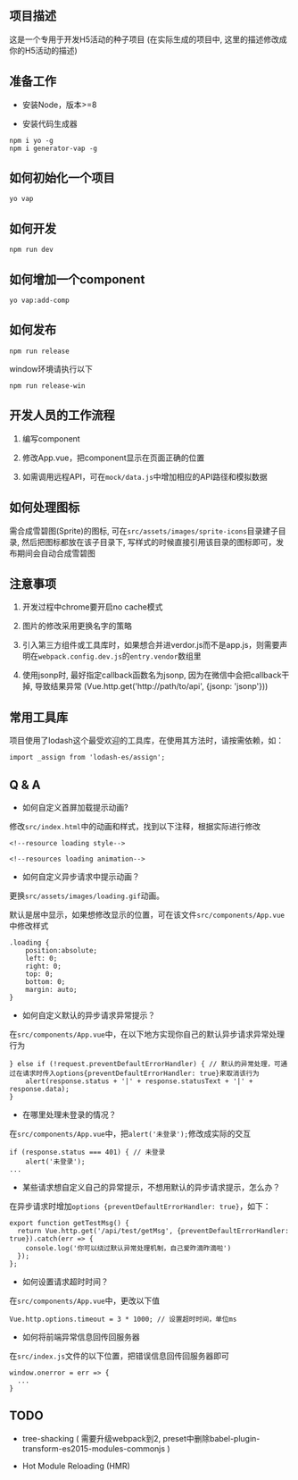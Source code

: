 ## 项目描述

这是一个专用于开发H5活动的种子项目 (在实际生成的项目中, 这里的描述修改成你的H5活动的描述)


## 准备工作

- 安装Node，版本>=8

- 安装代码生成器

```
npm i yo -g
npm i generator-vap -g
```


## 如何初始化一个项目

```
yo vap
```


## 如何开发

```
npm run dev
```


## 如何增加一个component

```
yo vap:add-comp
```


## 如何发布

```
npm run release
```

window环境请执行以下
```
npm run release-win
```


## 开发人员的工作流程

1. 编写component

2. 修改App.vue，把component显示在页面正确的位置

3. 如需调用远程API，可在`mock/data.js`中增加相应的API路径和模拟数据


## 如何处理图标

需合成雪碧图(Sprite)的图标, 可在`src/assets/images/sprite-icons`目录建子目录, 然后把图标都放在该子目录下, 写样式的时候直接引用该目录的图标即可，发布期间会自动合成雪碧图


## 注意事项

1. 开发过程中chrome要开启no cache模式

2. 图片的修改采用更换名字的策略

3. 引入第三方组件或工具库时，如果想合并进verdor.js而不是app.js，则需要声明在`webpack.config.dev.js`的`entry.vendor`数组里

4. 使用jsonp时, 最好指定callback函数名为jsonp, 因为在微信中会把callback干掉, 导致结果异常 (Vue.http.get('http://path/to/api', {jsonp: 'jsonp'}))

## 常用工具库

项目使用了lodash这个最受欢迎的工具库，在使用其方法时，请按需依赖，如：

```
import _assign from 'lodash-es/assign';
```

## Q & A

- 如何自定义首屏加载提示动画?

修改`src/index.html`中的动画和样式，找到以下注释，根据实际进行修改

```
<!--resource loading style-->

<!--resources loading animation-->
```

- 如何自定义异步请求中提示动画？

更换`src/assets/images/loading.gif`动画。

默认是居中显示，如果想修改显示的位置，可在该文件`src/components/App.vue`中修改样式

```
.loading {
    position:absolute;
    left: 0;
    right: 0;
    top: 0;
    bottom: 0;
    margin: auto;
}
```

- 如何自定义默认的异步请求异常提示？

在`src/components/App.vue`中，在以下地方实现你自己的默认异步请求异常处理行为

```
} else if (!request.preventDefaultErrorHandler) { // 默认的异常处理，可通过在请求时传入options{preventDefaultErrorHandler: true}来取消该行为
    alert(response.status + '|' + response.statusText + '|' + response.data);
}
```

- 在哪里处理未登录的情况？

在`src/components/App.vue`中，把`alert('未登录');`修改成实际的交互

```
if (response.status === 401) { // 未登录
    alert('未登录');
...
```

- 某些请求想自定义自己的异常提示，不想用默认的异步请求提示，怎么办？

在异步请求时增加`options {preventDefaultErrorHandler: true}`，如下：

```
export function getTestMsg() {
  return Vue.http.get('/api/test/getMsg', {preventDefaultErrorHandler: true}).catch(err => {
    console.log('你可以绕过默认异常处理机制，自己爱昨滴昨滴啦')
  });
};
```

- 如何设置请求超时时间？

在`src/components/App.vue`中，更改以下值

```
Vue.http.options.timeout = 3 * 1000; // 设置超时时间，单位ms
```

- 如何将前端异常信息回传回服务器

在`src/index.js`文件的以下位置，把错误信息回传回服务器即可

```
window.onerror = err => {
  ...
}
```

## TODO

- tree-shacking ( 需要升级webpack到2, preset中删除babel-plugin-transform-es2015-modules-commonjs )

- Hot Module Reloading (HMR)


